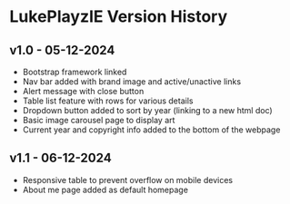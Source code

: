 # LukePlayzIE Version History

## v1.0 - 05-12-2024
- Bootstrap framework linked
- Nav bar added with brand image and active/unactive links
- Alert message with close button
- Table list feature with rows for various details
- Dropdown button added to sort by year (linking to a new html doc)
- Basic image carousel page to display art
- Current year and copyright info added to the bottom of the webpage

## v1.1 - 06-12-2024
- Responsive table to prevent overflow on mobile devices
- About me page added as default homepage
